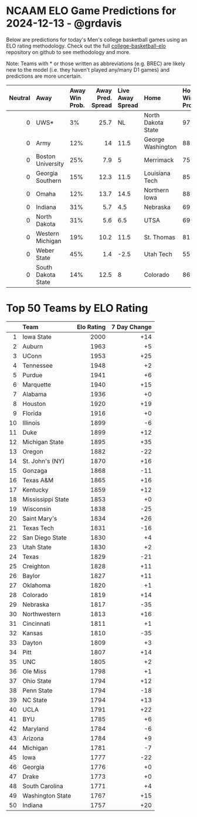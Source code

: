 # NCAAM ELO Game Predictions for 2024-12-13 - @grdavis
Below are predictions for today's Men's college basketball games using an ELO rating methodology. Check out the full [college-basketball-elo](https://github.com/grdavis/college-basketball-elo) repository on github to see methodology and more.

Note: Teams with * or those written as abbreviations (e.g. BREC) are likely new to the model (i.e. they haven't played any/many D1 games) and predictions are more uncertain.

|   Neutral | Away               | Away Win Prob.   |   Away Pred. Spread | Live Away Spread   | Home               | Home Win Prob.   |   Home Pred. Spread |
|----------:|:-------------------|:-----------------|--------------------:|:-------------------|:-------------------|:-----------------|--------------------:|
|         0 | UWS*               | 3%               |                25.7 | NL                 | North Dakota State | 97%              |               -25.7 |
|         0 | Army               | 12%              |                14   | 11.5               | George Washington  | 88%              |               -14   |
|         0 | Boston University  | 25%              |                 7.9 | 5                  | Merrimack          | 75%              |                -7.9 |
|         0 | Georgia Southern   | 15%              |                12.3 | 11.5               | Louisiana Tech     | 85%              |               -12.3 |
|         0 | Omaha              | 12%              |                13.7 | 14.5               | Northern Iowa      | 88%              |               -13.7 |
|         0 | Indiana            | 31%              |                 5.7 | 4.5                | Nebraska           | 69%              |                -5.7 |
|         0 | North Dakota       | 31%              |                 5.6 | 6.5                | UTSA               | 69%              |                -5.6 |
|         0 | Western Michigan   | 19%              |                10.2 | 11.5               | St. Thomas         | 81%              |               -10.2 |
|         0 | Weber State        | 45%              |                 1.4 | -2.5               | Utah Tech          | 55%              |                -1.4 |
|         0 | South Dakota State | 14%              |                12.5 | 8                  | Colorado           | 86%              |               -12.5 |

# Top 50 Teams by ELO Rating
|    | Team              |   Elo Rating |   7 Day Change |
|---:|:------------------|-------------:|---------------:|
|  1 | Iowa State        |         2000 |            +14 |
|  2 | Auburn            |         1963 |             +5 |
|  3 | UConn             |         1953 |            +25 |
|  4 | Tennessee         |         1948 |             +2 |
|  5 | Purdue            |         1941 |             +6 |
|  6 | Marquette         |         1940 |            +15 |
|  7 | Alabama           |         1936 |             +0 |
|  8 | Houston           |         1920 |            +19 |
|  9 | Florida           |         1916 |             +0 |
| 10 | Illinois          |         1899 |             -6 |
| 11 | Duke              |         1899 |            +12 |
| 12 | Michigan State    |         1895 |            +35 |
| 13 | Oregon            |         1882 |            -22 |
| 14 | St. John's (NY)   |         1870 |            +16 |
| 15 | Gonzaga           |         1868 |            -11 |
| 16 | Texas A&M         |         1865 |            +16 |
| 17 | Kentucky          |         1859 |            +12 |
| 18 | Mississippi State |         1853 |             +0 |
| 19 | Wisconsin         |         1838 |            -25 |
| 20 | Saint Mary's      |         1834 |            +26 |
| 21 | Texas Tech        |         1831 |            -16 |
| 22 | San Diego State   |         1830 |             +4 |
| 23 | Utah State        |         1830 |             +2 |
| 24 | Texas             |         1829 |            -21 |
| 25 | Creighton         |         1828 |            +11 |
| 26 | Baylor            |         1827 |            +11 |
| 27 | Oklahoma          |         1820 |             +1 |
| 28 | Colorado          |         1819 |            +14 |
| 29 | Nebraska          |         1817 |            -35 |
| 30 | Northwestern      |         1813 |            +16 |
| 31 | Cincinnati        |         1811 |             +1 |
| 32 | Kansas            |         1810 |            -35 |
| 33 | Dayton            |         1809 |             +3 |
| 34 | Pitt              |         1807 |            +14 |
| 35 | UNC               |         1805 |             +2 |
| 36 | Ole Miss          |         1798 |             +1 |
| 37 | Ohio State        |         1794 |            +12 |
| 38 | Penn State        |         1794 |            -18 |
| 39 | NC State          |         1794 |            +13 |
| 40 | UCLA              |         1791 |            +22 |
| 41 | BYU               |         1785 |             +6 |
| 42 | Maryland          |         1784 |             -6 |
| 43 | Arizona           |         1784 |             +9 |
| 44 | Michigan          |         1781 |             -7 |
| 45 | Iowa              |         1777 |            -22 |
| 46 | Georgia           |         1776 |             +0 |
| 47 | Drake             |         1773 |             +0 |
| 48 | South Carolina    |         1771 |             +4 |
| 49 | Washington State  |         1767 |            +15 |
| 50 | Indiana           |         1757 |            +20 |